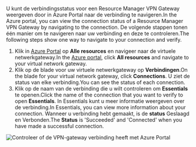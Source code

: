 <span data-ttu-id="e105b-101">U kunt de verbindingsstatus voor een Resource Manager VPN Gateway weergeven door in Azure Portal naar de verbinding te navigeren.</span><span class="sxs-lookup"><span data-stu-id="e105b-101">In the Azure portal, you can view the connection status of a Resource Manager VPN Gateway by navigating to the connection.</span></span> <span data-ttu-id="e105b-102">De volgende stappen tonen één manier om te navigeren naar uw verbinding en deze te controleren.</span><span class="sxs-lookup"><span data-stu-id="e105b-102">The following steps show one way to navigate to your connection and verify.</span></span>

1. <span data-ttu-id="e105b-103">Klik in [Azure Portal](http://portal.azure.com) op **Alle resources** en navigeer naar de virtuele netwerkgateway.</span><span class="sxs-lookup"><span data-stu-id="e105b-103">In the [Azure portal](http://portal.azure.com), click **All resources** and navigate to your virtual network gateway.</span></span>
2. <span data-ttu-id="e105b-104">Klik op de blade voor uw virtuele netwerkgateway op **Verbindingen**.</span><span class="sxs-lookup"><span data-stu-id="e105b-104">On the blade for your virtual network gateway, click **Connections**.</span></span> <span data-ttu-id="e105b-105">U ziet de status van elke verbinding.</span><span class="sxs-lookup"><span data-stu-id="e105b-105">You can see the status of each connection.</span></span>
3. <span data-ttu-id="e105b-106">Klik op de naam van de verbinding die u wilt controleren om **Essentials** te openen.</span><span class="sxs-lookup"><span data-stu-id="e105b-106">Click the name of the connection that you want to verify to open **Essentials**.</span></span> <span data-ttu-id="e105b-107">In Essentials kunt u meer informatie weergeven over de verbinding.</span><span class="sxs-lookup"><span data-stu-id="e105b-107">In Essentials, you can view more information about your connection.</span></span> <span data-ttu-id="e105b-108">Wanneer u verbinding hebt gemaakt, is de **status** Geslaagd en Verbonden.</span><span class="sxs-lookup"><span data-stu-id="e105b-108">The **Status** is 'Succeeded' and 'Connected' when you have made a successful connection.</span></span>

  ![Controleer of de VPN-gateway verbinding heeft met Azure Portal](./media/vpn-gateway-verify-connection-portal-rm-include/connectionsucceeded.png)